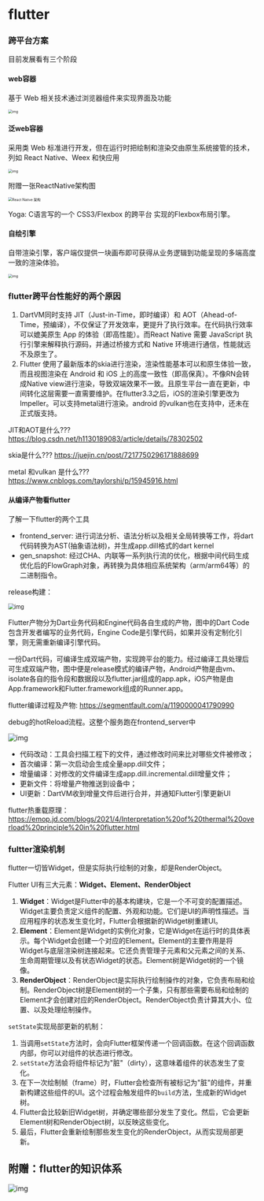# flutter

### 跨平台方案

目前发展看有三个阶段

#### web容器

基于 Web 相关技术通过浏览器组件来实现界面及功能

<img src="../image/6d4035e44b4af68b7588a750fec06c79.png" alt="img" style="zoom:50%;" />

#### 泛web容器

采用类 Web 标准进行开发，但在运行时把绘制和渲染交由原生系统接管的技术，列如 React Native、Weex 和快应用

<img src="../image/3af2c590f42c0b924a22bb135134380b.png" alt="img" style="zoom:50%;" />

附赠一张ReactNative架构图

<img src="../image/20200621233143877461051.jpeg" alt="React Native 架构" style="zoom:50%;" />

Yoga: C语言写的一个 CSS3/Flexbox 的跨平台 实现的Flexbox布局引擎。

#### 自绘引擎

自带渲染引擎，客户端仅提供一块画布即可获得从业务逻辑到功能呈现的多端高度一致的渲染体验。

<img src="../image/85dfb3f8a803a0bf573f3fce63ddc92c.png" alt="img" style="zoom:50%;" />

### flutter跨平台性能好的两个原因

1. DartVM同时支持 JIT（Just-in-Time，即时编译）和 AOT（Ahead-of-Time，预编译），不仅保证了开发效率，更提升了执行效率。在代码执行效率可以媲美原生 App 的体验（即高性能）。而React Native 需要 JavaScript 执行引擎来解释执行源码，并通过桥接方式和 Native 环境进行通信，性能就远不及原生了。
2. Flutter 使用了最新版本的skia进行渲染，渲染性能基本可以和原生体验一致，而且视图渲染在 Android 和 iOS 上的高度一致性（即高保真）。不像RN会转成Native view进行渲染，导致双端效果不一致。且原生平台一直在更新，中间转化这层需要一直需要维护。在flutter3.3之后，iOS的渲染引擎更改为Impeller。可以支持metal进行渲染。android 的vulkan也在支持中，还未在正式版支持。

JIT和AOT是什么??? https://blog.csdn.net/h1130189083/article/details/78302502

skia是什么??? https://juejin.cn/post/7217750296171888699

metal 和vulkan 是什么???  https://www.cnblogs.com/taylorshi/p/15945916.html

#### 从编译产物看flutter

了解一下flutter的两个工具

* frontend_server: 进行词法分析、语法分析以及相关全局转换等工作，将dart代码转换为AST(抽象语法树)，并生成app.dill格式的dart kernel
* gen_snapshot: 经过CHA、内联等一系列执行流的优化，根据中间代码生成优化后的FlowGraph对象，再转换为具体相应系统架构（arm/arm64等）的二进制指令。

release构建：

<img src="../image/12_flutter_artifact.png" alt="img" style="zoom: 80%;" />

Flutter产物分为Dart业务代码和Engine代码各自生成的产物，图中的Dart Code包含开发者编写的业务代码，Engine Code是引擎代码，如果并没有定制化引擎，则无需重新编译引擎代码。

一份Dart代码，可编译生成双端产物，实现跨平台的能力。经过编译工具处理后可生成双端产物，图中便是release模式的编译产物，Android产物是由vm、isolate各自的指令段和数据段以及flutter.jar组成的app.apk，iOS产物是由App.framework和Flutter.framework组成的Runner.app。

flutter编译过程及产物: https://segmentfault.com/a/1190000041790990

debug的hotReload流程。这整个服务跑在frontend_server中

![img](../image/flutter14.jpg)

* 代码改动：工具会扫描工程下的文件，通过修改时间来比对哪些文件被修改；
* 首次编译：第一次启动会生成全量app.dill文件；
* 增量编译：对修改的文件编译生成app.dill.incremental.dill增量文件；
* 更新文件：将增量产物推送到设备中；
* UI更新：DartVM收到增量文件后进行合并，并通知Flutter引擎更新UI

flutter热重载原理：https://emop.jd.com/blogs/2021/4/Interpretation%20of%20thermal%20overload%20principle%20in%20flutter.html



### fultter渲染机制

flutter一切皆Widget，但是实际执行绘制的对象，却是RenderObject。

Flutter UI有三大元素：**Widget、Element、RenderObject**

1. **Widget**：Widget是Flutter中的基本构建块，它是一个不可变的配置描述。Widget主要负责定义组件的配置、外观和功能。它们是UI的声明性描述。当应用程序的状态发生变化时，Flutter会根据新的Widget树重建UI。
2. **Element**：Element是Widget的实例化对象，它是Widget在运行时的具体表示。每个Widget会创建一个对应的Element。Element的主要作用是将Widget与底层渲染树连接起来。它还负责管理子元素和父元素之间的关系、生命周期管理以及有状态Widget的状态。Element树是Widget树的一个镜像。
3. **RenderObject**：RenderObject是实际执行绘制操作的对象，它负责布局和绘制。RenderObject树是Element树的一个子集，只有那些需要布局和绘制的Element才会创建对应的RenderObject。RenderObject负责计算其大小、位置、以及处理绘制操作。

`setState`实现局部更新的机制：

1. 当调用`setState`方法时，会向Flutter框架传递一个回调函数。在这个回调函数内部，你可以对组件的状态进行修改。
2. `setState`方法会将组件标记为"脏"（dirty），这意味着组件的状态发生了变化。
3. 在下一次绘制帧（frame）时，Flutter会检查所有被标记为"脏"的组件，并重新构建这些组件的UI。这个过程会触发组件的`build`方法，生成新的Widget树。
4. Flutter会比较新旧Widget树，并确定哪些部分发生了变化。然后，它会更新Element树和RenderObject树，以反映这些变化。
5. 最后，Flutter会重新绘制那些发生变化的RenderObject，从而实现局部更新。



## 附赠：flutter的知识体系

![img](../image/9959006fe52706a123cc7fc596346064.jpg)